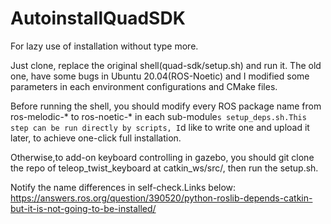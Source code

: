 # AutoinstallQuadSDK

For lazy use of installation without type more.

Just clone, replace the original shell(quad-sdk/setup.sh) and run it. The old one, have some bugs in Ubuntu 20.04(ROS-Noetic) and I modified some parameters in each environment configurations and CMake files.

Before running the shell, you should modify every ROS package name from ros-melodic-* to ros-noetic-* in each sub-module`s setup_deps.sh.This step can be run directly by scripts, I`d like to write one and upload it later, to achieve one-click full installation.

Otherwise,to add-on keyboard controlling in gazebo, you should git clone the repo of teleop_twist_keyboard at catkin_ws/src/, then run the setup.sh.

Notify the name differences in self-check.Links below:
https://answers.ros.org/question/390520/python-roslib-depends-catkin-but-it-is-not-going-to-be-installed/
